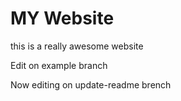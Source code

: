 # MY Website

this is a really awesome website

Edit on example branch

Now editing on update-readme brench
